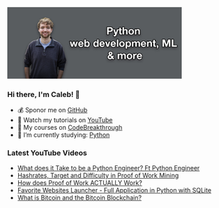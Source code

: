 <img src="github-cover-photo-my-face.jpg" width="400px" />

### Hi there, I'm Caleb! 🍛

- 💰 Sponor me on [GitHub](https://github.com/sponsors/CalebCurry)
- 🎥 Watch my tutorials on [YouTube](https://www.youtube.com/calebthevideomaker2)
- 📗 My courses on [CodeBreakthrough](https://www.codebreakthrough.com)
- 🤔 I’m currently studying: [Python](https://www.youtube.com/watch?v=s3IvdkCq2_c&t=4254s)

### Latest YouTube Videos
<!-- YOUTUBE:START -->
- [What does it Take to be a Python Engineer? Ft Python Engineer](https://www.youtube.com/watch?v=01CYvB5w4wk)
- [Hashrates, Target and Difficulty in Proof of Work Mining](https://www.youtube.com/watch?v=mWGFtbKqNYk)
- [How does Proof of Work ACTUALLY Work?](https://www.youtube.com/watch?v=yOQveeuaS8Y)
- [Favorite Websites Launcher - Full Application in Python with SQLite](https://www.youtube.com/watch?v=XgMCKv-k-2A)
- [What is Bitcoin and the Bitcoin Blockchain?](https://www.youtube.com/watch?v=Zyl0Ng57Cx4)
<!-- YOUTUBE:END -->
